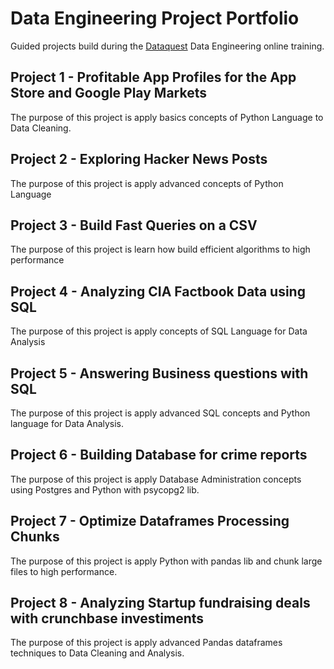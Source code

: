 # Data Engineering Project Portfolio

Guided projects build during the [Dataquest](https://www.dataquest.io) Data Engineering online training.

## Project 1 - Profitable App Profiles for the App Store and Google Play Markets

The purpose of this project is apply basics concepts of Python Language to Data Cleaning.

## Project 2 - Exploring Hacker News Posts

The purpose of this project is apply advanced concepts of Python Language

## Project 3 - Build Fast Queries on a CSV

The purpose of this project is learn how build efficient algorithms to high performance

## Project 4 - Analyzing CIA Factbook Data using SQL

The purpose of this project is apply concepts of SQL Language for Data Analysis

## Project 5 - Answering Business questions with SQL

The purpose of this project is apply advanced SQL concepts and Python language for Data Analysis.

## Project 6 - Building Database for crime reports

The purpose of this project is apply Database Administration concepts using Postgres and Python with psycopg2 lib.

## Project 7 - Optimize Dataframes Processing Chunks

The purpose of this project is apply Python with pandas lib and chunk large files to high performance.

## Project 8 - Analyzing Startup fundraising deals with crunchbase investiments

The purpose of this project is apply advanced Pandas dataframes techniques to Data Cleaning and Analysis.


